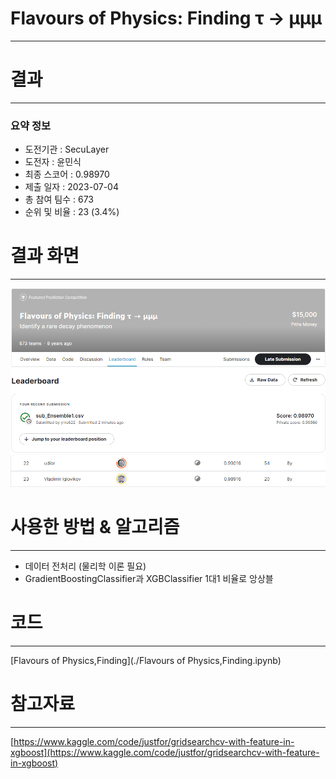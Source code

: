 # Flavours of Physics: Finding τ → μμμ
-----------------------------------
# 결과
-----------------------------------
### 요약 정보
  * 도전기관 : SecuLayer
  * 도전자 : 윤민식
  * 최종 스코어 : 0.98970
  * 제출 일자 : 2023-07-04
  * 총 참여 팀수 : 673
  * 순위 및 비율 : 23 (3.4%)
# 결과 화면
-----------------------------------
![score](./img/score.PNG)
![rank](./img/rank.PNG)
# 사용한 방법 & 알고리즘
----------------------------------
  * 데이터 전처리 (물리학 이론 필요)
  * GradientBoostingClassifier과 XGBClassifier 1대1 비율로 앙상블
# 코드
----------------------------------
[Flavours of Physics,Finding](./Flavours of Physics,Finding.ipynb)
# 참고자료
----------------------------------
[https://www.kaggle.com/code/justfor/gridsearchcv-with-feature-in-xgboost](https://www.kaggle.com/code/justfor/gridsearchcv-with-feature-in-xgboost)
